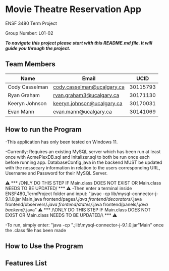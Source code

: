# Movie Theatre Reservation App

ENSF 3480 Term Project

Group Number: L01-02

**_To navigate this project please start with this README.md file. It will guide you through the project._**

## Team Members

| Name           | Email                      | UCID     |
| -------------- | -------------------------- | -------- |
| Cody Casselman | cody.casselman@ucalgary.ca | 30115793 |
| Ryan Graham    | ryan.graham3@ucalgary.ca   | 30171130 |
| Keeryn Johnson | keeryn.johnson@ucalgary.ca | 30170031 |
| Evan Mann      | evan.mann@ucalgary.ca      | 30141069 |

## How to run the Program

-This application has only been tested on Windows 11.

-Currently: Requires an existing MySQL server which has been run at least once with AcmePlexDB.sql and Initalizer.sql to both be run once each before running app. DatabaseConfig.java in the backend MUST be updated with the nessecary information in relation to the users corresponding URL, Username and Password for their MySQL Server.

⚠️ *** \/ONLY DO THIS STEP IF Main.class DOES NOT EXIST OR Main.class NEEDS TO BE UPDATED\/ *** ⚠️
-Then enter a terminal inside ENSF480_TermProject folder and input: "javac -cp lib/mysql-connector-j-9.1.0.jar Main.java frontend/pages/*.java frontend/decorators/*.java frontend/observers/*.java frontend/states/*.java frontend/panels/*.java backend/*.java"
⚠️ *** /\ONLY DO THIS STEP IF Main.class DOES NOT EXIST OR Main.class NEEDS TO BE UPDATED/\ *** ⚠️

-To run, simply enter: "java -cp ".;lib\mysql-connector-j-9.1.0.jar"Main" once the .class file has been made

## How to Use the Program



## Features List

